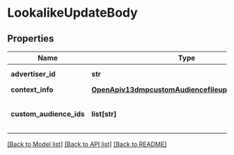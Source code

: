 # LookalikeUpdateBody

## Properties
Name | Type | Description | Notes
------------ | ------------- | ------------- | -------------
**advertiser_id** | **str** | Advertiser ID. | [required] 
**context_info** | [**OpenApiv13dmpcustomAudiencefileuploadContextInfo**](OpenApiv13dmpcustomAudiencefileuploadContextInfo.md) |  | [optional] 
**custom_audience_ids** | **list[str]** | A list of custom audience IDs. | [required] 

[[Back to Model list]](../README.md#documentation-for-models) [[Back to API list]](../README.md#documentation-for-api-endpoints) [[Back to README]](../README.md)

